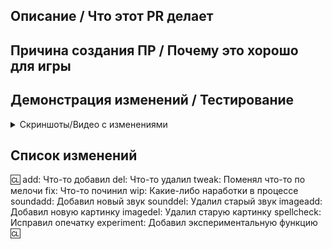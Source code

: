 <!-- Пишите **НИЖЕ** заголовков и **ВЫШЕ** комментариев, иначе ваш текст может не отобразиться. -->
<!-- В Contributing.MD вы можете найти некоторые рекомендации к оформлению пулл-реквеста. -->

## Описание / Что этот PR делает

<!-- Вкратце опишите изменения, которые вносите. Документировать каждую деталь не требуется, просто укажите основные изменения. -->
<!-- Опишите **все** изменения, так как противное может сказаться на рассмотрении этого PR'а! -->
<!-- Если вы исправляете Issue, добавьте "Fixes #xxxx" (где xxxx - номер Issue) где-нибудь в описании PR'а. Это автоматически закроет Issue после принятия PR'а. -->

## Причина создания ПР / Почему это хорошо для игры

<!-- Опишите, почему, по вашему, следует добавить эти изменения в игру. -->
<!-- Здесь можно оставить ссылку на сообщение в #предложения, чтобы подтвердить, что предложение обсуждалось внутри Discord-сообщества. -->
<!-- Если это вне предложений было сделано, то укажите, почему это изменение положительно влияет на игру. -->
<!-- В случае исправления бага, укажите ссылку на канал в #bugs-code, #bugs-maps, #bugs-sprite или issue в репозитории. В ином случае, опишите баг и шаги для его воспроизведения. -->
<!-- Пример ссылки в Discord-сообщество: https://canary.discord.com/channels/1100198143456465067/1231354486522515456/1231354486522515456 -->

## Демонстрация изменений / Тестирование

<!-- В случае наличия изменений, влияющих на игровую часть, опишите их здесь. Здесь необходимо описать шаги, которые предпринимались для тестирования изменения. Этот пункт обязателен, без него Pull request будет рассматриваться дольше. В случае их отсутствия, этот пункт можно удалить -->
<details>
<summary>Скриншоты/Видео с изменениями</summary>
</details>

## Список изменений

:cl:
add: Что-то добавил
del: Что-то удалил
tweak: Поменял что-то по мелочи
fix: Что-то починил
wip: Какие-либо наработки в процессе
soundadd: Добавил новый звук
sounddel: Удалил старый звук
imageadd: Добавил новую картинку
imagedel: Удалил старую картинку
spellcheck: Исправил опечатку
experiment: Добавил экспериментальную функцию
:cl:

<!-- Оба :cl:'а должны быть на месте, что-бы чейнджлог работал! Вы можете написать свой ник справа от первого :cl:, если хотите. Иначе будет использован ваш ник на ГитХабе. -->
<!-- Вы можете использовать несколько записей с одинаковым префиксом (Они используются только для иконки в игре) и удалить ненужные. Помните, что чейнджлог должен быть понятен обычным игроком. -->
<!-- Вы можете исключить всю секцию, если изменения затрагивают рефакторинг кода. -->

